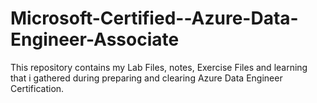 # Microsoft-Certified--Azure-Data-Engineer-Associate
This repository contains my Lab Files, notes, Exercise Files and learning that i gathered during preparing and clearing Azure Data Engineer Certification. 

